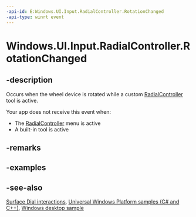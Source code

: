 ```yaml
---
-api-id: E:Windows.UI.Input.RadialController.RotationChanged
-api-type: winrt event
---
```


<!-- Event syntax
public event Windows.Foundation.TypedEventHandler RotationChanged<Windows.UI.Input.RadialController,  Windows.UI.Input.RadialControllerRotationChangedEventArgs>
-->

# Windows.UI.Input.RadialController.RotationChanged

## -description
Occurs when the wheel device is rotated while a custom [RadialController](radialcontroller.md) tool is active.

Your app does not receive this event when:

+ The [RadialController](radialcontroller.md) menu is active
+ A built-in tool is active

## -remarks

## -examples

## -see-also
[Surface Dial interactions](/windows/uwp/input-and-devices/windows-wheel-interactions), [Universal Windows Platform samples (C# and C++)](https://go.microsoft.com/fwlink/?linkid=832713), [Windows desktop sample](https://aka.ms/radialcontrollerclassicsample)